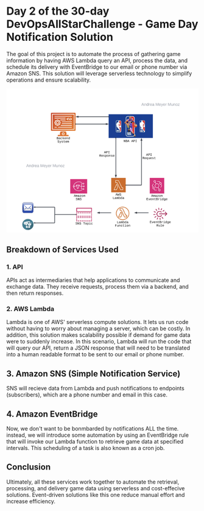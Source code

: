 # Day 2 of the 30-day DevOpsAllStarChallenge - Game Day Notification Solution


The goal of this project is to automate the process of gathering game information by having AWS Lambda query an API, process the data, and schedule its delivery with EventBridge to our email or phone number via Amazon SNS. This solution will leverage serverless technology to simplify operations and ensure scalability. 

![Architecture Diagram](./architecture.png)
   
## Breakdown of Services Used
### 1. API

APIs act as intermediaries that help applications to communicate and exchange data. They receive requests, process them via a backend, and then return responses.


### 2. AWS Lambda
Lambda is one of AWS' serverless compute solutions. It lets us run code without having to worry about managing a server, which can be costly. In addition, this solution makes scalability possible if demand for game data were to suddenly increase. In this scenario, Lambda will run the code that will query our API, return a JSON response that will need to be translated into a human readable format to be sent to our email or phone number.


## 3. Amazon SNS (Simple Notification Service)
SNS will recieve data from Lambda and push notifications to endpoints (subscribers), which are a phone number and email in this case.

## 4. Amazon EventBridge
Now, we don't want to be bonmbarded by notifications ALL the time. instead, we will introduce some automation by using an EventBridge rule that will invoke our Lambda function to retrieve game data at specified intervals. This scheduling of a task is also known as a cron job. 


## Conclusion
Ultimately, all these services work together to automate the retrieval, processing, and delivery game data using serverless and cost-effecive solutions. Event-driven solutions like this one reduce manual effort and increase efficiency. 
